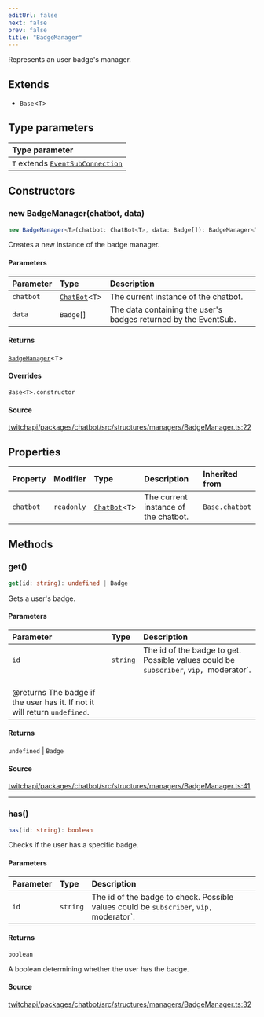 ```yaml
---
editUrl: false
next: false
prev: false
title: "BadgeManager"
---
```


Represents an user badge's manager.

## Extends

- `Base`\<`T`\>

## Type parameters

| Type parameter |
| :------ |
| `T` extends [`EventSubConnection`](/api/chatbot/enumerations/eventsubconnection/) |

## Constructors

### new BadgeManager(chatbot, data)

```ts
new BadgeManager<T>(chatbot: ChatBot<T>, data: Badge[]): BadgeManager<T>
```

Creates a new instance of the badge manager.

#### Parameters

| Parameter | Type | Description |
| :------ | :------ | :------ |
| `chatbot` | [`ChatBot`](/api/chatbot/classes/chatbot/)\<`T`\> | The current instance of the chatbot. |
| `data` | `Badge`[] | The data containing the user's badges returned by the EventSub. |

#### Returns

[`BadgeManager`](/api/chatbot/classes/badgemanager/)\<`T`\>

#### Overrides

`Base<T>.constructor`

#### Source

[twitchapi/packages/chatbot/src/structures/managers/BadgeManager.ts:22](https://github.com/pablornc/twitchapi//blob/3baa008ac8be1133cbb9253985d5d4cd48b4e780/packages/chatbot/src/structures/managers/BadgeManager.ts#L22)

## Properties

| Property | Modifier | Type | Description | Inherited from |
| :------ | :------ | :------ | :------ | :------ |
| `chatbot` | `readonly` | [`ChatBot`](/api/chatbot/classes/chatbot/)\<`T`\> | The current instance of the chatbot. | `Base.chatbot` |

## Methods

### get()

```ts
get(id: string): undefined | Badge
```

Gets a user's badge.

#### Parameters

| Parameter | Type | Description |
| :------ | :------ | :------ |
| `id` | `string` | The id of the badge to get. Possible values could be `subscriber`, `vip, `moderator`.<br />@returns The badge if the user has it. If not it will return `undefined`. |

#### Returns

`undefined` \| `Badge`

#### Source

[twitchapi/packages/chatbot/src/structures/managers/BadgeManager.ts:41](https://github.com/pablornc/twitchapi//blob/3baa008ac8be1133cbb9253985d5d4cd48b4e780/packages/chatbot/src/structures/managers/BadgeManager.ts#L41)

***

### has()

```ts
has(id: string): boolean
```

Checks if the user has a specific badge.

#### Parameters

| Parameter | Type | Description |
| :------ | :------ | :------ |
| `id` | `string` | The id of the badge to check. Possible values could be `subscriber`, `vip, `moderator`. |

#### Returns

`boolean`

A boolean determining whether the user has the badge.

#### Source

[twitchapi/packages/chatbot/src/structures/managers/BadgeManager.ts:32](https://github.com/pablornc/twitchapi//blob/3baa008ac8be1133cbb9253985d5d4cd48b4e780/packages/chatbot/src/structures/managers/BadgeManager.ts#L32)
